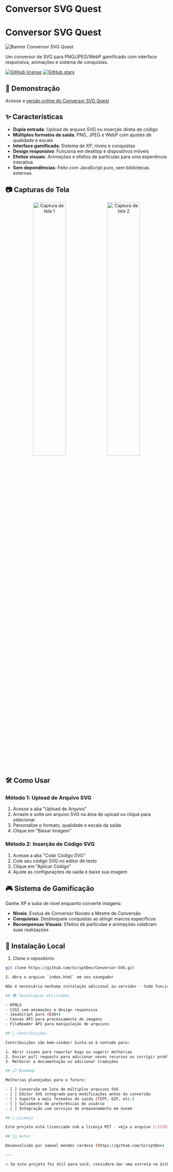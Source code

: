 # Conversor SVG Quest
# Conversor SVG Quest

![Banner Conversor SVG Quest](https://via.placeholder.com/1200x300/4e54c8/FFFFFF?text=Conversor+SVG+Quest)

Um conversor de SVG para PNG/JPEG/WebP gamificado com interface responsiva, animações e sistema de conquistas.

[![GitHub license](https://img.shields.io/github/license/ScriptDev/Conversor-SVG)](https://github.com/ScriptDev/Conversor-SVG/blob/master/LICENSE)
[![GitHub stars](https://img.shields.io/github/stars/ScriptDev/Conversor-SVG)](https://github.com/ScriptDev/Conversor-SVG/stargazers)

## 🚀 Demonstração

Acesse a [versão online do Conversor SVG Quest](https://scriptdev.github.io/Conversor-SVG/)

## ✨ Características

- **Dupla entrada**: Upload de arquivo SVG ou inserção direta de código
- **Múltiplos formatos de saída**: PNG, JPEG e WebP com ajustes de qualidade e escala
- **Interface gamificada**: Sistema de XP, níveis e conquistas
- **Design responsivo**: Funciona em desktop e dispositivos móveis
- **Efeitos visuais**: Animações e efeitos de partículas para uma experiência interativa
- **Sem dependências**: Feito com JavaScript puro, sem bibliotecas externas

## 📷 Capturas de Tela

<div align="center">
  <img src="https://via.placeholder.com/400x250/4e54c8/FFFFFF?text=Screenshot+1" alt="Captura de tela 1" width="45%" />
  <img src="https://via.placeholder.com/400x250/8f94fb/FFFFFF?text=Screenshot+2" alt="Captura de tela 2" width="45%" />
</div>

## 🛠️ Como Usar

### Método 1: Upload de Arquivo SVG
1. Acesse a aba "Upload de Arquivo"
2. Arraste e solte um arquivo SVG na área de upload ou clique para selecionar
3. Personalize o formato, qualidade e escala da saída
4. Clique em "Baixar Imagem"

### Método 2: Inserção de Código SVG
1. Acesse a aba "Colar Código SVG"
2. Cole seu código SVG no editor de texto
3. Clique em "Aplicar Código"
4. Ajuste as configurações de saída e baixe sua imagem

## 🎮 Sistema de Gamificação

Ganhe XP e suba de nível enquanto converte imagens:

- **Níveis**: Evolua de Conversor Novato a Mestre de Conversão
- **Conquistas**: Desbloqueie conquistas ao atingir marcos específicos
- **Recompensas Visuais**: Efeitos de partículas e animações celebram suas realizações

## 🔧 Instalação Local

1. Clone o repositório:
```bash
git clone https://github.com/ScriptDev/Conversor-SVG.git

2. Abra o arquivo `index.html` em seu navegador

Não é necessária nenhuma instalação adicional ou servidor - tudo funciona diretamente no navegador!

## 📚 Tecnologias Utilizadas

- HTML5
- CSS3 com animações e design responsivo
- JavaScript puro (ES6+)
- Canvas API para processamento de imagens
- FileReader API para manipulação de arquivos

## 🤝 Contribuições

Contribuições são bem-vindas! Sinta-se à vontade para:

1. Abrir issues para reportar bugs ou sugerir melhorias
2. Enviar pull requests para adicionar novos recursos ou corrigir problemas
3. Melhorar a documentação ou adicionar traduções

## 📋 Roadmap

Melhorias planejadas para o futuro:

- [ ] Conversão em lote de múltiplos arquivos SVG
- [ ] Editor SVG integrado para modificações antes da conversão
- [ ] Suporte a mais formatos de saída (TIFF, GIF, etc.)
- [ ] Salvamento de preferências do usuário
- [ ] Integração com serviços de armazenamento em nuvem

## 📄 Licença

Este projeto está licenciado sob a licença MIT - veja o arquivo [LICENSE](LICENSE) para mais detalhes.

## 👨‍💻 Autor

Desenvolvido por samuel mendes cardoso (https://github.com/ScriptDev)

---

⭐️ Se este projeto foi útil para você, considere dar uma estrela no GitHub!
